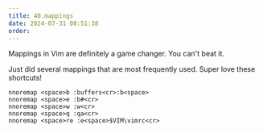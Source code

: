 ```yaml
---
title: 40.mappings
date: 2024-07-31 08:51:38
order:
---
```


Mappings in Vim are definitely a game changer. You can't beat it.

Just did several mappings that are most frequently used. Super love these shortcuts!

```vim
nnoremap <space>b :buffers<cr>:b<space>
nnoremap <space>e :b#<cr>
nnoremap <space>w :w<cr>
nnoremap <space>q :qa<cr>
nnoremap <space>re :e<space>$VIM\vimrc<cr>
```

